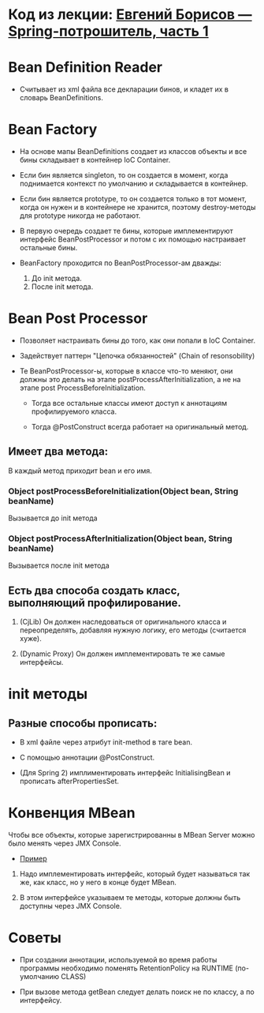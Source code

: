 # Код из лекции: [Евгений Борисов — Spring-потрошитель, часть 1](https://www.youtube.com/watch?v=BmBr5diz8WA)

# Bean Definition Reader

- Считывает из xml файла все декларации бинов, и кладет их в словарь BeanDefinitions. 

# Bean Factory

- На основе мапы BeanDefinitions создает из классов объекты и все бины складывает в контейнер IoC Container.

- Если бин является singleton, то он создается в момент, когда поднимается контекст по умолчанию и складывается в контейнер.

- Если бин является prototype, то он создается только в тот момент, когда он нужен и в контейнере не хранится, поэтому destroy-методы для prototype никогда не работают.

- В первую очередь создает те бины, которые имплементируют интерфейс BeanPostProcessor и потом с их помощью настраивает остальные бины.

- BeanFactory проходится по BeanPostProcessor-ам дважды:
    1. До init метода.
    2. После init метода.

# Bean Post Processor

- Позволяет настраивать бины до того, как они попали в IoC Container.

- Задействует паттерн "Цепочка обязанностей" (Chain of resonsobility)

- Те BeanPostProcessor-ы, которые в классе что-то меняют, они должны это делать на этапе postProcessAfterInitialization, а не на этапе post ProcessBeforeInitialization.
   
   - Тогда все остальные классы имеют доступ к аннотациям профилируемого класса.
   
   - Тогда @PostConstruct всегда работает на оригинальный метод. 


## Имеет два метода:

В каждый метод приходит bean и его имя.

### Object postProcessBeforeInitialization(Object bean, String beanName)

Вызывается до init метода

### Object postProcessAfterInitialization(Object bean, String beanName)

Вызывается после init метода

## Есть два способа создать класс, выполняющий профилирование.

1. (CjLib) Он должен наследоваться от оригинального класса и переопределять, добавляя нужную логику, его методы (считается хуже).

2. (Dynamic Proxy) Он должен имплементировать те же самые интерфейсы.



# init методы

## Разные способы прописать:

- В xml файле через атрибут init-method в таге bean.

- С помощью аннотации @PostConstruct.

- (Для Spring 2) имплиментировать интерфейс InitialisingBean и прописать afterPropertiesSet. 

# Конвенция MBean

Чтобы все объекты, которые зарегистрированны в MBean Server можно было менять через JMX Console. 

- [Пример](/quoters/ProfilingController.java)

1. Надо имплементировать интерфейс, который будет называться так же, как класс, но у него в конце будет MBean.

2. В этом интерфейсе указываем те методы, которые должны быть доступны через JMX Console.

# Советы

- При создании аннотации, используемой во время работы программы необходимо поменять RetentionPolicy на RUNTIME (по-умолчанию CLASS)

- При вызове метода getBean следует делать поиск не по классу, а по интерфейсу.